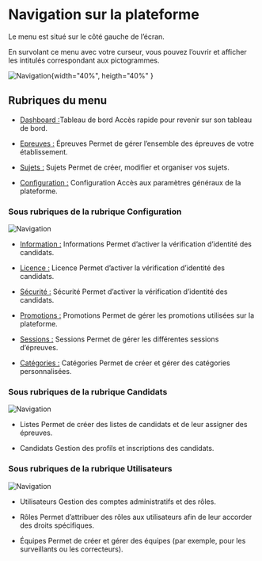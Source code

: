 # Navigation sur la plateforme

Le menu est situé sur le côté gauche de l’écran.

En survolant ce menu avec votre curseur, vous pouvez l’ouvrir et afficher les intitulés correspondant aux pictogrammes.

![Navigation](./images/menu_proovme.png){width="40%", heigth="40%" }

## Rubriques du menu

* [Dashboard :](plateforme/Tableau%20de%20bord/)Tableau de bord
Accès rapide pour revenir sur son tableau de bord.

* [Epreuves :](plateforme/Gestion%20des%20épreuves/) Épreuves
Permet de gérer l’ensemble des épreuves de votre établissement.

* [Sujets :](plateforme/Gestion%20des%20sujets/) Sujets
Permet de créer, modifier et organiser vos sujets.

* [Configuration :](plateforme/configuration/) Configuration
Accès aux paramètres généraux de la plateforme.

### Sous rubriques de la rubrique **Configuration**

![Navigation](./images/sous_menu_configuration.png)

* [Information :](plateforme/information/) Informations
Permet d’activer la vérification d’identité des candidats.

* [Licence :](plateforme/licence/) Licence
Permet d’activer la vérification d’identité des candidats.

* [Sécurité :](plateforme/securité/) Sécurité
Permet d’activer la vérification d’identité des candidats.

* [Promotions :](plateforme/promotions/) Promotions
Permet de gérer les promotions utilisées sur la plateforme.

* [Sessions :](plateforme/session/) Sessions
Permet de gérer les différentes sessions d’épreuves.

* [Catégories :](plateforme/catégories/) Catégories
Permet de créer et gérer des catégories personnalisées.

### Sous rubriques de la rubrique **Candidats**

![Navigation](./images/sous_menu_candidats.png)

* Listes
Permet de créer des listes de candidats et de leur assigner des épreuves.

* Candidats
Gestion des profils et inscriptions des candidats.

### Sous rubriques de la rubrique **Utilisateurs**

![Navigation](./images/sous_menu_utilisateurs.png)

* Utilisateurs
Gestion des comptes administratifs et des rôles.

* Rôles
Permet d’attribuer des rôles aux utilisateurs afin de leur accorder des droits spécifiques.

* Équipes
Permet de créer et gérer des équipes (par exemple, pour les surveillants ou les correcteurs).

